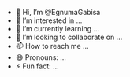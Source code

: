 - 👋 Hi, I’m @EgnumaGabisa
- 👀 I’m interested in ...
- 🌱 I’m currently learning ...
- 💞️ I’m looking to collaborate on ...
- 📫 How to reach me ...
- 😄 Pronouns: ...
- ⚡ Fun fact: ...

<!---
EgnumaGabisa/EgnumaGabisa is a ✨ special ✨ repository because its `README.md` (this file) appears on your GitHub profile.
You can click the Preview link to take a look at your changes.
--->
